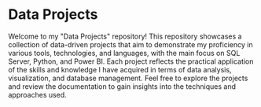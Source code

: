 # Data Projects

Welcome to my "Data Projects" repository! This repository showcases a collection of data-driven projects that aim to demonstrate my proficiency in various tools, technologies, and languages, with the main focus on SQL Server, Python, and Power BI. Each project reflects the practical application of the skills and knowledge I have acquired in terms of data analysis, visualization, and database management. Feel free to explore the projects and review the documentation to gain insights into the techniques and approaches used.
